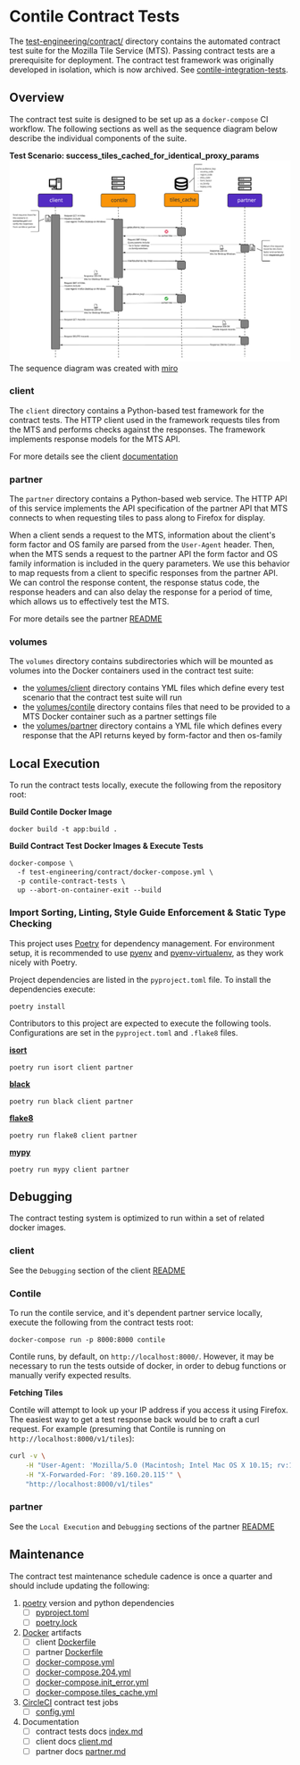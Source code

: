 # Contile Contract Tests

The [test-engineering/contract/][0] directory contains the automated contract test suite for the Mozilla Tile Service (MTS).
Passing contract tests are a prerequisite for deployment. The contract test framework was
originally developed in isolation, which is now archived. See [contile-integration-tests][1].

## Overview

The contract test suite is designed to be set up as a `docker-compose` CI workflow. The following
sections as well as the sequence diagram below describe the individual components of the suite.

**Test Scenario: success_tiles_cached_for_identical_proxy_params**
![Sequence diagram of the integration tests][2]
The sequence diagram was created with [miro][3]

### client

The `client` directory contains a Python-based test framework for the contract tests. The HTTP
client used in the framework requests tiles from the MTS and performs checks against the responses.
The framework implements response models for the MTS API.

For more details see the client [documentation][4]

### partner

The `partner` directory contains a Python-based web service. The HTTP API of this service implements
the API specification of the partner API that MTS connects to when requesting tiles to pass along to
Firefox for display.

When a client sends a request to the MTS, information about the client's form factor and OS family
are parsed from the `User-Agent` header. Then, when the MTS sends a request to the partner API the
form factor and OS family information is included in the query parameters. We use this behavior
to map requests from a client to specific responses from the partner API. We can control the
response content, the response status code, the response headers and can also delay the response
for a period of time, which allows us to effectively test the MTS.

For more details see the partner [README][5]

### volumes

The `volumes` directory contains subdirectories which will be mounted as volumes into the Docker
containers used in the contract test suite:

* the [volumes/client][25] directory contains YML files which define every test scenario that the
  contract test suite will run
* the [volumes/contile][26] directory contains files that need to be provided to a MTS Docker 
  container such as a partner settings file
* the [volumes/partner][27] directory contains a YML file which defines every response that the API
  returns keyed by form-factor and then os-family

## Local Execution

To run the contract tests locally, execute the following from the repository root:

**Build Contile Docker Image**

```shell
docker build -t app:build .
```

**Build Contract Test Docker Images & Execute Tests**

```shell
docker-compose \
  -f test-engineering/contract/docker-compose.yml \
  -p contile-contract-tests \
  up --abort-on-container-exit --build
```

### Import Sorting, Linting, Style Guide Enforcement & Static Type Checking

This project uses [Poetry][6] for dependency management. For environment setup, it is recommended to
use [pyenv][7] and [pyenv-virtualenv][8], as they work nicely with Poetry.

Project dependencies are listed in the `pyproject.toml` file.
To install the dependencies execute:

```shell
poetry install
```

Contributors to this project are expected to execute the following tools.
Configurations are set in the `pyproject.toml` and `.flake8` files.

**[isort][9]**

 ```shell
poetry run isort client partner
 ```

**[black][10]**

 ```shell
poetry run black client partner
 ```

**[flake8][11]**

 ```shell
poetry run flake8 client partner
 ```

**[mypy][12]**

```shell
poetry run mypy client partner
```

## Debugging

The contract testing system is optimized to run within a set of related docker images.

### client

See the `Debugging` section of the client [README][4]

### Contile

To run the contile service, and it's dependent partner service locally, execute the following from
the contract tests root:

```shell
docker-compose run -p 8000:8000 contile
```

Contile runs, by default, on `http://localhost:8000/`. However, it may be necessary to run the tests
outside of docker, in order to debug functions or manually verify expected results.

**Fetching Tiles**

Contile will attempt to look up your IP address if you access it using Firefox. The easiest way to
get a test response back would be to craft a curl request. For example (presuming that Contile is
running on `http://localhost:8000/v1/tiles`):

```sh
curl -v \
    -H "User-Agent: 'Mozilla/5.0 (Macintosh; Intel Mac OS X 10.15; rv:10.0) Gecko/20100101 Firefox/91.0'" \
    -H "X-Forwarded-For: '89.160.20.115'" \
    "http://localhost:8000/v1/tiles"
```

### partner

See the `Local Execution` and `Debugging` sections of the partner [README][5]

## Maintenance

The contract test maintenance schedule cadence is once a quarter and should include
updating the following:

1. [poetry][6] version and python dependencies
    * [ ] [pyproject.toml][13]
    * [ ] [poetry.lock][14]
2. [Docker][15] artifacts
    * [ ] client [Dockerfile][16]
    * [ ] partner [Dockerfile][17]
    * [ ] [docker-compose.yml][18]
    * [ ] [docker-compose.204.yml][19]
    * [ ] [docker-compose.init_error.yml][20]
    * [ ] [docker-compose.tiles_cache.yml][21]
3. [CircleCI][22] contract test jobs
    * [ ] [config.yml][23]
4. Documentation
    * [ ] contract tests docs [index.md][24]
    * [ ] client docs [client.md][4]
    * [ ] partner docs [partner.md][5]

[0]: https://github.com/mozilla-services/contile/tree/main/test-engineering/contract
[1]: https://github.com/mozilla-services/contile-integration-tests
[2]: ./sequence_diagram.png
[3]: https://miro.com/app/board/uXjVOkw1f-s=/
[4]: ./client.md
[5]: ./partner.md
[6]: https://python-poetry.org/docs/#installation
[7]: https://github.com/pyenv/pyenv#installation
[8]: https://github.com/pyenv/pyenv-virtualenv#installation
[9]: https://pycqa.github.io/isort/
[10]: https://black.readthedocs.io/en/stable/
[11]: https://flake8.pycqa.org/en/latest/
[12]: https://mypy-lang.org/
[13]: https://github.com/mozilla-services/contile/blob/main/test-engineering/contract/pyproject.toml
[14]: https://github.com/mozilla-services/contile/blob/main/test-engineering/contract/poetry.lock
[15]: https://docs.docker.com/
[16]: https://github.com/mozilla-services/contile/blob/main/test-engineering/contract/client/Dockerfile
[17]: https://github.com/mozilla-services/contile/blob/main/test-engineering/contract/partner/Dockerfile
[18]: https://github.com/mozilla-services/contile/blob/main/test-engineering/contract/docker-compose.yml
[19]: https://github.com/mozilla-services/contile/blob/main/test-engineering/contract/docker-compose.204.yml
[20]: https://github.com/mozilla-services/contile/blob/main/test-engineering/contract/docker-compose.init_error.yml
[21]: https://github.com/mozilla-services/contile/blob/main/test-engineering/contract/docker-compose.tiles_cache.yml
[22]: https://circleci.com/docs/
[23]: https://github.com/mozilla-services/contile/blob/main/.circleci/config.yml
[24]: ./index.md
[25]: https://github.com/mozilla-services/contile/tree/main/test-engineering/contract/volumes/client
[26]: https://github.com/mozilla-services/contile/tree/main/test-engineering/contract/volumes/contile
[27]: https://github.com/mozilla-services/contile/tree/main/test-engineering/contract/volumes/partner
